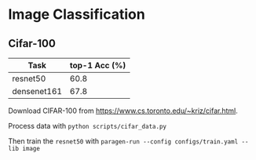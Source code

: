 # Image Classification

## Cifar-100

| Task        | top-1 Acc (%) |
|-------------|---------------|
| resnet50    | 60.8          |
| densenet161 | 67.8          |

Download CIFAR-100 from https://www.cs.toronto.edu/~kriz/cifar.html.

Process data with `python scripts/cifar_data.py`

Then train the `resnet50` with `paragen-run --config configs/train.yaml --lib image`

